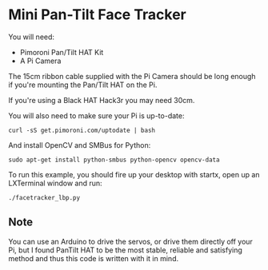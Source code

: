 Mini Pan-Tilt Face Tracker
==========================

You will need:
* Pimoroni Pan/Tilt HAT Kit
* A Pi Camera

The 15cm ribbon cable supplied with the Pi Camera should be long enough if you're mounting the Pan/Tilt HAT on the Pi.

If you're using a Black HAT Hack3r you may need 30cm.

You will also need to make sure your Pi is up-to-date:

    curl -sS get.pimoroni.com/uptodate | bash

And install OpenCV and SMBus for Python:

    sudo apt-get install python-smbus python-opencv opencv-data

To run this example, you should fire up your desktop with startx,
open up an LXTerminal window and run:

    ./facetracker_lbp.py


Note
----

You can use an Arduino to drive the servos, or drive them directly off your Pi, but I found PanTilt HAT to be the most stable, reliable and satisfying method and thus this code is written with it in mind.
